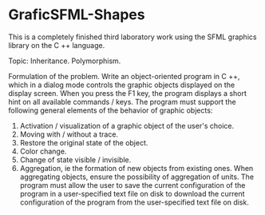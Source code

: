 # GraficSFML-Shapes
This is a completely finished third laboratory work using the SFML graphics library on the C ++ language.

Topic: Inheritance. Polymorphism.

Formulation of the problem.
Write an object-oriented program in C ++, which in a dialog mode controls the graphic objects displayed on the display screen. When you press the F1 key, the program displays a short hint on all available commands / keys.
The program must support the following general elements of the behavior of graphic objects:
1. Activation / visualization of a graphic object of the user's choice.
2. Moving with / without a trace.
3. Restore the original state of the object.
4. Color change.
5. Change of state visible / invisible.
6. Aggregation, ie the formation of new objects from existing ones. When aggregating objects, ensure the possibility of aggregation of units.
The program must allow the user to save the current configuration of the program in a user-specified text file on disk to download the current configuration of the program from the user-specified text file on disk.
